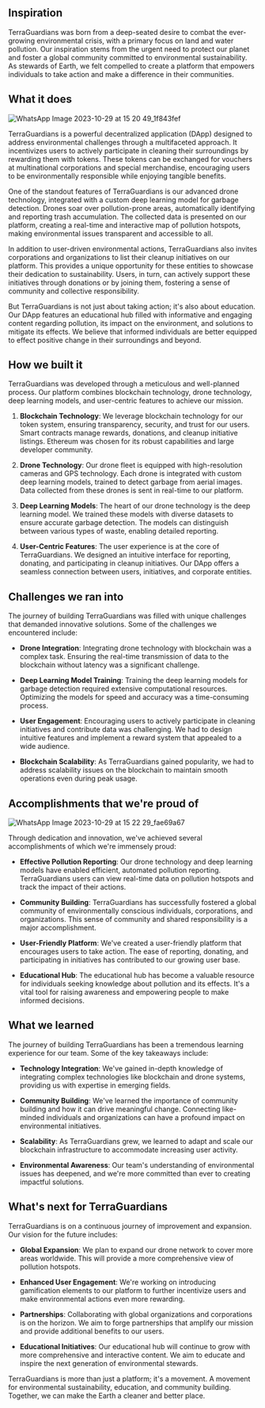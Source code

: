 ## Inspiration

TerraGuardians was born from a deep-seated desire to combat the ever-growing environmental crisis, with a primary focus on land and water pollution. Our inspiration stems from the urgent need to protect our planet and foster a global community committed to environmental sustainability. As stewards of Earth, we felt compelled to create a platform that empowers individuals to take action and make a difference in their communities.

## What it does
![WhatsApp Image 2023-10-29 at 15 20 49_1f843fef](https://github.com/rythmern02/TerraGuardians/assets/117756525/fbb1a7e0-55f7-41c3-9463-7335183af430)

TerraGuardians is a powerful decentralized application (DApp) designed to address environmental challenges through a multifaceted approach. It incentivizes users to actively participate in cleaning their surroundings by rewarding them with tokens. These tokens can be exchanged for vouchers at multinational corporations and special merchandise, encouraging users to be environmentally responsible while enjoying tangible benefits.

One of the standout features of TerraGuardians is our advanced drone technology, integrated with a custom deep learning model for garbage detection. Drones soar over pollution-prone areas, automatically identifying and reporting trash accumulation. The collected data is presented on our platform, creating a real-time and interactive map of pollution hotspots, making environmental issues transparent and accessible to all.

In addition to user-driven environmental actions, TerraGuardians also invites corporations and organizations to list their cleanup initiatives on our platform. This provides a unique opportunity for these entities to showcase their dedication to sustainability. Users, in turn, can actively support these initiatives through donations or by joining them, fostering a sense of community and collective responsibility.

But TerraGuardians is not just about taking action; it's also about education. Our DApp features an educational hub filled with informative and engaging content regarding pollution, its impact on the environment, and solutions to mitigate its effects. We believe that informed individuals are better equipped to effect positive change in their surroundings and beyond.

## How we built it

TerraGuardians was developed through a meticulous and well-planned process. Our platform combines blockchain technology, drone technology, deep learning models, and user-centric features to achieve our mission. 

1. **Blockchain Technology**: We leverage blockchain technology for our token system, ensuring transparency, security, and trust for our users. Smart contracts manage rewards, donations, and cleanup initiative listings. Ethereum was chosen for its robust capabilities and large developer community.

2. **Drone Technology**: Our drone fleet is equipped with high-resolution cameras and GPS technology. Each drone is integrated with custom deep learning models, trained to detect garbage from aerial images. Data collected from these drones is sent in real-time to our platform.

3. **Deep Learning Models**: The heart of our drone technology is the deep learning model. We trained these models with diverse datasets to ensure accurate garbage detection. The models can distinguish between various types of waste, enabling detailed reporting.

4. **User-Centric Features**: The user experience is at the core of TerraGuardians. We designed an intuitive interface for reporting, donating, and participating in cleanup initiatives. Our DApp offers a seamless connection between users, initiatives, and corporate entities.

## Challenges we ran into

The journey of building TerraGuardians was filled with unique challenges that demanded innovative solutions. Some of the challenges we encountered include:

- **Drone Integration**: Integrating drone technology with blockchain was a complex task. Ensuring the real-time transmission of data to the blockchain without latency was a significant challenge.

- **Deep Learning Model Training**: Training the deep learning models for garbage detection required extensive computational resources. Optimizing the models for speed and accuracy was a time-consuming process.

- **User Engagement**: Encouraging users to actively participate in cleaning initiatives and contribute data was challenging. We had to design intuitive features and implement a reward system that appealed to a wide audience.

- **Blockchain Scalability**: As TerraGuardians gained popularity, we had to address scalability issues on the blockchain to maintain smooth operations even during peak usage.

## Accomplishments that we're proud of

![WhatsApp Image 2023-10-29 at 15 22 29_fae69a67](https://github.com/rythmern02/TerraGuardians/assets/117756525/72bb81b0-0cb3-44b6-97fa-6ff5bb480225)

Through dedication and innovation, we've achieved several accomplishments of which we're immensely proud:

- **Effective Pollution Reporting**: Our drone technology and deep learning models have enabled efficient, automated pollution reporting. TerraGuardians users can view real-time data on pollution hotspots and track the impact of their actions.

- **Community Building**: TerraGuardians has successfully fostered a global community of environmentally conscious individuals, corporations, and organizations. This sense of community and shared responsibility is a major accomplishment.

- **User-Friendly Platform**: We've created a user-friendly platform that encourages users to take action. The ease of reporting, donating, and participating in initiatives has contributed to our growing user base.

- **Educational Hub**: The educational hub has become a valuable resource for individuals seeking knowledge about pollution and its effects. It's a vital tool for raising awareness and empowering people to make informed decisions.

## What we learned

The journey of building TerraGuardians has been a tremendous learning experience for our team. Some of the key takeaways include:

- **Technology Integration**: We've gained in-depth knowledge of integrating complex technologies like blockchain and drone systems, providing us with expertise in emerging fields.

- **Community Building**: We've learned the importance of community building and how it can drive meaningful change. Connecting like-minded individuals and organizations can have a profound impact on environmental initiatives.

- **Scalability**: As TerraGuardians grew, we learned to adapt and scale our blockchain infrastructure to accommodate increasing user activity.

- **Environmental Awareness**: Our team's understanding of environmental issues has deepened, and we're more committed than ever to creating impactful solutions.

## What's next for TerraGuardians

TerraGuardians is on a continuous journey of improvement and expansion. Our vision for the future includes:

- **Global Expansion**: We plan to expand our drone network to cover more areas worldwide. This will provide a more comprehensive view of pollution hotspots.

- **Enhanced User Engagement**: We're working on introducing gamification elements to our platform to further incentivize users and make environmental actions even more rewarding.

- **Partnerships**: Collaborating with global organizations and corporations is on the horizon. We aim to forge partnerships that amplify our mission and provide additional benefits to our users.

- **Educational Initiatives**: Our educational hub will continue to grow with more comprehensive and interactive content. We aim to educate and inspire the next generation of environmental stewards.

TerraGuardians is more than just a platform; it's a movement. A movement for environmental sustainability, education, and community building. Together, we can make the Earth a cleaner and better place.
